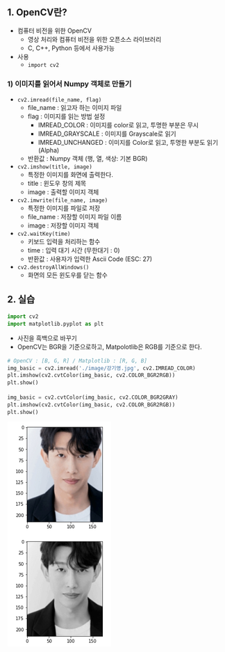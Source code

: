 ## 1. OpenCV란?

- 컴퓨터 비전을 위한 OpenCV
  - 영상 처리와 컴퓨터 비전을 위한 오픈소스 라이브러리
  - C, C++, Python 등에서 사용가능
- 사용
  - `import cv2`

### 1) 이미지를 읽어서 Numpy 객체로 만들기

- `cv2.imread(file_name, flag)`
  - file_name : 읽고자 하는 이미지 파일
  - flag : 이미지를 읽는 방법 설정
    - IMREAD_COLOR : 이미지를 color로 읽고, 투명한 부분은 무시
    - IMREAD_GRAYSCALE : 이미지를 Grayscale로 읽기
    - IMREAD_UNCHANGED : 이미지를 Color로 읽고, 투명한 부분도 읽기(Alpha)
  - 반환값 : Numpy 객체 (행, 열, 색상: 기본 BGR)
- `cv2.imshow(title, image)`
  - 특정한 이미지를 화면에 출력한다.
  - title : 윈도우 창의 제목
  - image : 출력할 이미지 객체
- `cv2.imwrite(file_name, image)`
  - 특정한 이미지를 파일로 저장
  - file_name : 저장할 이미지 파일 이름
  - image : 저장할 이미지 객체
- `cv2.waitKey(time)`
  - 키보드 입력을 처리하는 함수
  - time : 입력 대기 시간 (무한대기 : 0)
  - 반환값 : 사용자가 입력한 Ascii Code (ESC: 27)
- `cv2.destroyAllWindows()`
  - 화면의 모든 윈도우를 닫는 함수

## 2. 실습

```python
import cv2
import matplotlib.pyplot as plt
```

- 사진을 흑백으로 바꾸기
- OpenCV는 BGR을 기준으로하고, Matpolotlib은 RGB를 기준으로 한다.

```python
# OpenCV : [B, G, R] / Matplotlib : [R, G, B]
img_basic = cv2.imread('./image/강기영.jpg', cv2.IMREAD_COLOR)
plt.imshow(cv2.cvtColor(img_basic, cv2.COLOR_BGR2RGB))
plt.show()

img_basic = cv2.cvtColor(img_basic, cv2.COLOR_BGR2GRAY)
plt.imshow(cv2.cvtColor(img_basic, cv2.COLOR_BGR2RGB))
plt.show()
```

![image-20220708131312685](OpenCV_basic.assets/image-20220708131312685.png)

